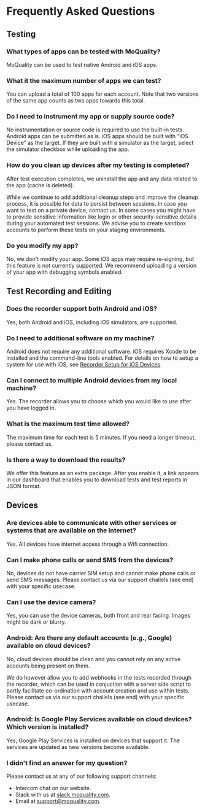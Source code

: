 # Frequently Asked Questions

## Testing

### What types of apps can be tested with MoQuality?

MoQuality can be used to test native Android and iOS apps.

### What it the maximum number of apps we can test?

You can upload a total of 100 apps for each account. Note that two versions of the same app counts as two apps towards this total.

### Do I need to instrument my app or supply source code?

No instrumentation or source code is required to use the built-in tests. Android apps can be submitted as is. iOS apps should be built with “iOS Device” as the target. If they are built with a simulator as the target, select the simulator checkbox while uploading the app.

### How do you clean up devices after my testing is completed?

After test execution completes, we uninstall the app and any data related to the app (cache is deleted).

While we continue to add additional cleanup steps and improve the cleanup process, it is possible for data to persist between sessions. In case you want to test on a private device, contact us. In some cases you might have to provide sensitive information like login or other security-sensitive details during your automated test sessions. We advise you to create sandbox accounts to perform these tests on your staging environments.

### Do you modify my app?

No, we don't modify your app. Some iOS apps may require re-signing, but this feature is not currently supported. We recommend uploading a version of your app with debugging symbols enabled.

## Test Recording and Editing

### Does the recorder support both Android and iOS?

Yes, both Android and iOS, including iOS simulators, are supported.

### Do I need to additional software on my machine?

Android does not require any additional software. iOS requires Xcode to be installed and the command-line tools enabled. For details on how to setup a system for use with iOS, see [Recorder Setup for iOS Devices](../recorder/ios).


### Can I connect to multiple Android devices from my local machine?

Yes. The recorder allows you to choose which you would like to use after you have logged in.

### What is the maximum test time allowed?

The maximum time for each test is 5 minutes. If you need a longer timeout, please contact us.

### Is there a way to download the results?

We offer this feature as an extra package. After you enable it, a link appears in our dashboard that enables you to download tests and test reports in JSON format.

## Devices

### Are devices able to communicate with other services or systems that are available on the Internet?

Yes. All devices have internet access through a Wifi connection.

### Can I make phone calls or send SMS from the devices?

No, devices do not have carrier SIM setup and cannot make phone calls or send SMS messages. Please contact us via our support challels (see end) with your specific usecase.

### Can I use the device camera?

Yes, you can use the device cameras, both front and rear facing. Images might be dark or blurry.

### Android: Are there any default accounts (e.g., Google) available on cloud devices?

No, cloud devices should be clean and you cannot rely on any active accounts being present on them. 

We do however allow you to add webhooks in the tests recorded through the recorder, which can be used in conjuction with a server side script to partly facilitate co-ordination with account creation and use within tests. Please contact us via our support challels (see end) with your specific usecase.

### Android: Is Google Play Services available on cloud devices? Which version is installed?

Yes, Google Play Services is installed on devices that support it. The services are updated as new versions become available.

### I didn't find an answer for my question?
Please contact us at any of our following support channels:

- Intercom chat on our website.
- Slack with us at [slack.moquality.com](http://slack.moquality.com).
- Email at [support@moquality.com](mailto:support@moquality.com).
